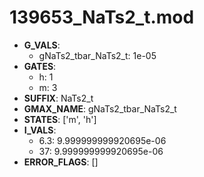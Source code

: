 # 139653_NaTs2_t.mod

- **G_VALS**:
  - gNaTs2_tbar_NaTs2_t: 1e-05
- **GATES**:
  - h: 1
  - m: 3
- **SUFFIX**: NaTs2_t
- **GMAX_NAME**: gNaTs2_tbar_NaTs2_t
- **STATES**: ['m', 'h']
- **I_VALS**:
  - 6.3: 9.999999999920695e-06
  - 37: 9.999999999920695e-06
- **ERROR_FLAGS**: []

